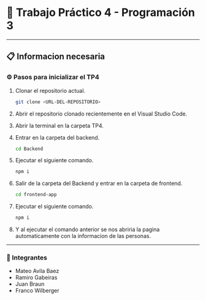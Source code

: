 # 🏥 Trabajo Práctico 4 - Programación 3

---

## 📋 Informacion necesaria

### ⚙️ Pasos para inicializar el TP4

1. Clonar el repositorio actual.

    ```bash
    git clone <URL-DEL-REPOSITORIO>
    ```
2. Abrir el repositorio clonado recientemente en el Visual Studio Code.

3. Abrir la terminal en la carpeta TP4.

4. Entrar en la carpeta del backend.
    ```bash
    cd Backend
    ```
5. Ejecutar el siguiente comando.
    ```bash
    npm i
    ```
6. Salir de la carpeta del Backend y entrar en la carpeta de frontend.
    ```bash
    cd frontend-app
    ```
7. Ejecutar el siguiente comando.
    ```bash
    npm i
    ```
8. Y al ejecutar el comando anterior se nos abriria la pagina automaticamente con la informacion de las personas.

---

### 👥 Integrantes

+ Mateo Avila Baez
+ Ramiro Gabeiras
+ Juan Braun
+ Franco Wilberger

